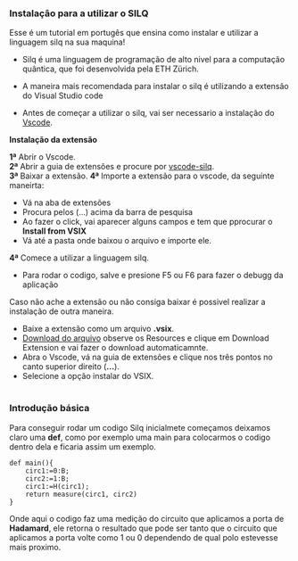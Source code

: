 ### Instalaçâo para a utilizar o SILQ

Esse é um tutorial em portugês que ensina como instalar e utilizar a linguagem silq na sua maquina!

* Silq é uma linguagem de programação de alto nivel para a computação quântica, que foi desenvolvida pela ETH Zürich.

* A maneira mais recomendada para instalar o silq é utilizando a extensão do Visual Studio code

* Antes de começar a utilizar o silq, vai ser necessario a instalação do  <a href="https://code.visualstudio.com/download">Vscode</a>.

<strong>Instalação da extensão</strong>

  <strong>1ª</strong> Abrir o Vscode.<br>
  <strong>2ª</strong> Abrir a guia de extensões e procure por <u>vscode-silq</u>.<br>
  <strong>3ª</strong> Baixar a extensão.
  <strong>4ª</strong> Importe a extensão para o vscode, da seguinte maneirta:
  * Vá na aba de extensões
  * Procura pelos (...)  acima da barra de pesquisa
  * Ao fazer o click, vai aparecer alguns campos e tem que pprocurar o <strong>Install from VSIX</strong>
  * Vá até a pasta onde baixou o arquivo e importe ele.
  
  <strong>4ª</strong> Comece a utilizar a linguagem silq.
  * Para rodar o codigo, salve e presione F5 ou F6 para fazer o debugg da aplicação

Caso não ache a extensão ou não consiga baixar é possivel realizar a instalação de outra maneira.

* Baixe a extensão como um arquivo <strong>.vsix</strong>.
* <a href="https://marketplace.visualstudio.com/items?itemName=eth-sri.vscode-silq">Download do arquivo</a> observe os Resources e clique em Download Extension e vai fazer o download automaticamnte.
* Abra o Vscode, vá na guia de extensões e clique nos três pontos no canto superior direito (<strong>...</strong>).
* Selecione a opção instalar do VSIX.
#
  ### Introdução básica
Para conseguir rodar um codigo Silq inicialmete começamos deixamos claro uma <strong>def</strong>, como por exemplo uma main para colocarmos o codigo dentro dela e ficaria assim um exemplo.

```silq
def main(){
    circ1:=0:B;
    circ2:=1:B;
    circ1:=H(circ1);
    return measure(circ1, circ2)
}
```

Onde aqui o codigo faz uma medição do circuito que aplicamos a porta de <strong>Hadamard</strong>, ele retorna o resultado que pode ser tanto que o circuito que aplicamos a porta volte como 1 ou 0 dependendo de qual polo estevesse mais proximo.
